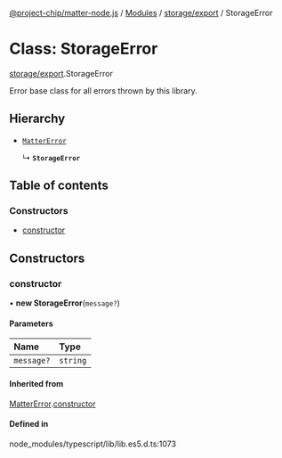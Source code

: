 [@project-chip/matter-node.js](../README.md) / [Modules](../modules.md) / [storage/export](../modules/storage_export.md) / StorageError

# Class: StorageError

[storage/export](../modules/storage_export.md).StorageError

Error base class for all errors thrown by this library.

## Hierarchy

- [`MatterError`](exports_common.MatterError.md)

  ↳ **`StorageError`**

## Table of contents

### Constructors

- [constructor](storage_export.StorageError.md#constructor)

## Constructors

### constructor

• **new StorageError**(`message?`)

#### Parameters

| Name | Type |
| :------ | :------ |
| `message?` | `string` |

#### Inherited from

[MatterError](exports_common.MatterError.md).[constructor](exports_common.MatterError.md#constructor)

#### Defined in

node_modules/typescript/lib/lib.es5.d.ts:1073
